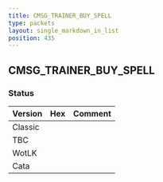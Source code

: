 ```yaml
---
title: CMSG_TRAINER_BUY_SPELL
type: packets
layout: single_markdown_in_list
position: 435
---
```


## CMSG_TRAINER_BUY_SPELL

### Status

Version | Hex | Comment
---------- | ---------- | ---------- 
Classic |  |  
TBC |  |  
WotLK |  |  
Cata |  |  
